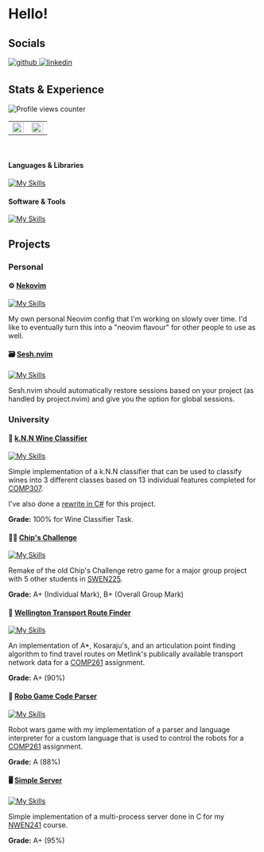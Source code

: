 # Hello!
## Socials
<a href="https://github.com/NiamhFerns" target="_blank">
<img src=https://img.shields.io/badge/github-%2324292e.svg?&style=for-the-badge&logo=github&logoColor=white alt=github style="margin-bottom: 5px;" />
</a>
<a href="https://www.linkedin.com/in/niamhferns/" target="_blank">
<img src=https://img.shields.io/badge/linkedin-%231E77B5.svg?&style=for-the-badge&logo=linkedin&logoColor=white alt=linkedin style="margin-bottom: 5px;" />
</a>

## Stats & Experience

![Profile views counter](https://komarev.com/ghpvc/?username=NiamhFerns&&style=flat-square)  

<table><tr><td valign="top" width="50%">

<img src="https://github-readme-stats.vercel.app/api?username=NiamhFerns&show_icons=true&count_private=true&include_all_commits&hide_border=true&theme=synthwave" align="left" style="width: 100%" />

</td><td valign="top" width="50%">

<img src="https://github-readme-stats.vercel.app/api/top-langs/?username=NiamhFerns&hide_border=true&layout=compact&theme=synthwave" align="left" style="width: 100%" />

</td></tr></table>  

<br/>

#### Languages & Libraries
[![My Skills](https://skillicons.dev/icons?i=java,rust,py,c,cpp,cs,dotnet,lua,html,css,mysql)](https://skillicons.dev)

#### Software & Tools
[![My Skills](https://skillicons.dev/icons?i=linux,git,github,gitlab,neovim,idea,vscode,godot)](https://skillicons.dev)

## Projects
### Personal
#### ⚙️ [Nekovim](https://github.com/Nekovim/Nekovim)
[![My Skills](https://skillicons.dev/icons?i=lua,neovim)](https://skillicons.dev)

My own personal Neovim config that I'm working on slowly over time. I'd like to eventually turn this into a "neovim flavour" for other people to use as well.

#### 🗃️ [Sesh.nvim](https://github.com/NiamhFerns/sesh.nvim)
[![My Skills](https://skillicons.dev/icons?i=lua,neovim)](https://skillicons.dev)

Sesh.nvim should automatically restore sessions based on your project (as handled by project.nvim) and give you the option for global sessions. 

### University
#### 🍷 [k.N.N Wine Classifier](https://github.com/NiamhFerns-VUW/WineClassifier)
[![My Skills](https://skillicons.dev/icons?i=rust,cs,dotnet)](https://skillicons.dev)


Simple implementation of a k.N.N classifier that can be used to classify wines into 3 different classes based on 13 individual features completed for [COMP307](https://www.wgtn.ac.nz/courses/comp/307/2023/offering?crn=968).

I've also done a [rewrite in C#](https://github.com/NiamhFerns/wine-sharpifier) for this project.

**Grade:** 100% for Wine Classifier Task.

#### 🙍‍♂️ [Chip's Challenge](https://github.com/NiamhFerns-VUW/ChipsChallenge)
[![My Skills](https://skillicons.dev/icons?i=java)](https://skillicons.dev)

Remake of the old Chip's Challenge retro game for a major group project with 5 other students in [SWEN225](https://www.wgtn.ac.nz/courses/swen/225/2022/offering?crn=30043).

**Grade:** A+ (Individual Mark), B+ (Overall Group Mark)

#### 🚌 [Wellington Transport Route Finder](https://github.com/NiamhFerns-VUW/WellingtonTransport)
[![My Skills](https://skillicons.dev/icons?i=java)](https://skillicons.dev)

An implementation of A*, Kosaraju's, and an articulation point finding algorithm to find travel routes on Metlink's publically available transport network data for a [COMP261](https://www.wgtn.ac.nz/courses/comp/261/2023/offering?crn=18314) assignment.

**Grade:** A+ (90%) 

#### 🤖 [Robo Game Code Parser](https://github.com/NiamhFerns-VUW/RoboGame)
[![My Skills](https://skillicons.dev/icons?i=java)](https://skillicons.dev)

Robot wars game with my implementation of a parser and language interpreter for a custom language that is used to control the robots for a [COMP261](https://www.wgtn.ac.nz/courses/comp/261/2023/offering?crn=18314) assignment.

**Grade:** A (88%)

#### 🖥️ [Simple Server](https://github.com/NiamhFerns-VUW/NWEN241-Assignment-3)
[![My Skills](https://skillicons.dev/icons?i=c)](https://skillicons.dev)

Simple implementation of a multi-process server done in C for my [NWEN241](https://www.wgtn.ac.nz/courses/nwen/241/2023/offering?crn=18315) course.

**Grade:** A+ (95%)
